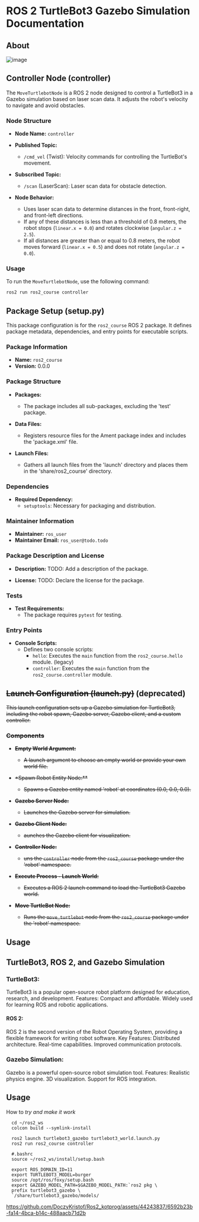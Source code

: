 # ROS 2 TurtleBot3 Gazebo Simulation Documentation
## About

![image](https://github.com/DoczyKristof/Ros2_kotprog/assets/44243837/02a05edd-119d-46d5-91b8-a8adca719538)

## Controller Node (controller)

The `MoveTurtlebotNode` is a ROS 2 node designed to control a TurtleBot3 in a Gazebo simulation based on laser scan data. It adjusts the robot's velocity to navigate and avoid obstacles.

### Node Structure

- **Node Name:** `controller`
- **Published Topic:**
  - `/cmd_vel` (Twist): Velocity commands for controlling the TurtleBot's movement.

- **Subscribed Topic:**
  - `/scan` (LaserScan): Laser scan data for obstacle detection.

- **Node Behavior:**
  - Uses laser scan data to determine distances in the front, front-right, and front-left directions.
  - If any of these distances is less than a threshold of 0.8 meters, the robot stops (`linear.x = 0.0`) and rotates clockwise (`angular.z = 2.5`).
  - If all distances are greater than or equal to 0.8 meters, the robot moves forward (`linear.x = 0.5`) and does not rotate (`angular.z = 0.0`).

### Usage

To run the `MoveTurtlebotNode`, use the following command:

```bash
ros2 run ros2_course controller
```

## Package Setup (setup.py)

This package configuration is for the `ros2_course` ROS 2 package. It defines package metadata, dependencies, and entry points for executable scripts.

### Package Information

- **Name:** `ros2_course`
- **Version:** 0.0.0

### Package Structure

- **Packages:**
  - The package includes all sub-packages, excluding the 'test' package.

- **Data Files:**
  - Registers resource files for the Ament package index and includes the 'package.xml' file.

- **Launch Files:**
  - Gathers all launch files from the 'launch' directory and places them in the 'share/ros2_course' directory.

### Dependencies

- **Required Dependency:**
  - `setuptools`: Necessary for packaging and distribution.

### Maintainer Information

- **Maintainer:** `ros_user`
- **Maintainer Email:** `ros_user@todo.todo`

### Package Description and License

- **Description:** TODO: Add a description of the package.

- **License:** TODO: Declare the license for the package.

### Tests

- **Test Requirements:**
  - The package requires `pytest` for testing.

### Entry Points

- **Console Scripts:**
  - Defines two console scripts:
    - `hello`: Executes the `main` function from the `ros2_course.hello` module. (legacy)
    - `controller`: Executes the `main` function from the `ros2_course.controller` module.

## ~~Launch Configuration (launch.py)~~ (deprecated)

~~This launch configuration sets up a Gazebo simulation for TurtleBot3, including the robot spawn, Gazebo server, Gazebo client, and a custom controller.~~

### ~~Components~~

- ~~**Empty World Argument:**~~
  - ~~A launch argument to choose an empty world or provide your own world file.~~

- ~~*Spawn Robot Entity Node:**~~
  - ~~Spawns a Gazebo entity named 'robot' at coordinates (0.0, 0.0, 0.0).~~

- ~~**Gazebo Server Node:**~~
  - ~~Launches the Gazebo server for simulation.~~

- ~~**Gazebo Client Node:**~~
  - ~~aunches the Gazebo client for visualization.~~

- ~~**Controller Node:**~~
  - ~~uns the `controller` node from the `ros2_course` package under the 'robot' namespace.~~

- ~~**Execute Process - Launch World:**~~
  - ~~Executes a ROS 2 launch command to load the TurtleBot3 Gazebo world.~~

- ~~**Move TurtleBot Node:**~~
  - ~~Runs the `move_turtlebot` node from the `ros2_course` package under the 'robot' namespace.~~


## Usage

## TurtleBot3, ROS 2, and Gazebo Simulation
### TurtleBot3:
TurtleBot3 is a popular open-source robot platform designed for education, research, and development.
Features:
Compact and affordable.
Widely used for learning ROS and robotic applications.
#### ROS 2:
ROS 2 is the second version of the Robot Operating System, providing a flexible framework for writing robot software.
Key Features:
Distributed architecture.
Real-time capabilities.
Improved communication protocols.
### Gazebo Simulation:
Gazebo is a powerful open-source robot simulation tool.
Features:
Realistic physics engine.
3D visualization.
Support for ROS integration.

## Usage

How to *try and make it work*

      cd ~/ros2_ws
      colcon build --symlink-install
      
      ros2 launch turtlebot3_gazebo turtlebot3_world.launch.py
      ros2 run ros2_course controller

      #.bashrc
      source ~/ros2_ws/install/setup.bash
      
      export ROS_DOMAIN_ID=11
      export TURTLEBOT3_MODEL=burger
      source /opt/ros/foxy/setup.bash
      export GAZEBO_MODEL_PATH=$GAZEBO_MODEL_PATH:`ros2 pkg \
      prefix turtlebot3_gazebo \
      `/share/turtlebot3_gazebo/models/



https://github.com/DoczyKristof/Ros2_kotprog/assets/44243837/6592b23b-fa14-4bca-b14c-488aacb71d2b


